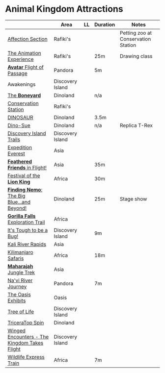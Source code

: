# Animal Kingdom Attractions


|   | Area | LL |Duration|Notes|
|---|------|----|--------|-----|
|[Affection Section](https://disneyworld.disney.go.com/attractions/animal-kingdom/affection-section/)|Rafiki's| | |Petting zoo at Conservation Station|
|[The Animation Experience](https://disneyworld.disney.go.com/attractions/animal-kingdom/animation-experience/)|Rafiki's| |25m|Drawing class|
|[**Avatar** Flight of Passage](https://disneyworld.disney.go.com/attractions/animal-kingdom/avatar-flight-of-passage/)|Pandora| |5m| |
|Awakenings|Discovery Island| | | |
|[The **Boneyard**](https://disneyworld.disney.go.com/attractions/animal-kingdom/boneyard/)|Dinoland| |n/a| |
|[Conservation Station](https://disneyworld.disney.go.com/attractions/animal-kingdom/conservation-station/)|Rafiki's| | | |
|[DINOSAUR](https://disneyworld.disney.go.com/attractions/animal-kingdom/dinosaur/)|Dinoland| |3.5m| |
|[Dino-Sue](https://disneyworld.disney.go.com/attractions/animal-kingdom/dino-sue/)|Dinoland| |n/a|Replica T-Rex|
|[Discovery Island Trails](https://disneyworld.disney.go.com/attractions/animal-kingdom/discovery-island-trails/)|Discovery Island| | | |
|[Expedition Everest](https://disneyworld.disney.go.com/attractions/animal-kingdom/expedition-everest/)|Asia| | | |
|[**Feathered Friends** in Flight!](https://disneyworld.disney.go.com/entertainment/animal-kingdom/feathered-friends/)|Asia| |35m| |
|[Festival of the **Lion King**](https://disneyworld.disney.go.com/entertainment/animal-kingdom/festival-of-the-lion-king/)|Africa| |30m| |
|[**Finding Nemo**: The Big Blue...and Beyond!](https://disneyworld.disney.go.com/entertainment/animal-kingdom/finding-nemo-big-blue-and-beyond/)|Dinoland| |25m|Stage show|
|[**Gorilla Falls** Exploration Trail](https://disneyworld.disney.go.com/attractions/animal-kingdom/gorilla-falls-forest-exploration-trail/)|Africa| | | |
|[It's Tough to be a Bug!](https://disneyworld.disney.go.com/attractions/animal-kingdom/its-tough-to-be-a-bug/)|Discovery Island| |9m| |
|[Kali River Rapids](https://disneyworld.disney.go.com/attractions/animal-kingdom/kali-river-rapids/)|Asia| | | |
|[Kilimanjaro Safaris](https://disneyworld.disney.go.com/attractions/animal-kingdom/kilimanjaro-safaris/)|Africa| |18m| |
|[**Maharajah** Jungle Trek](https://disneyworld.disney.go.com/attractions/animal-kingdom/maharajah-jungle-trek/)|Asia| | | |
|[Na'vi River Journey](https://disneyworld.disney.go.com/attractions/animal-kingdom/navi-river-journey/)|Pandora| |7m| |
|[The Oasis Exhibits](https://disneyworld.disney.go.com/attractions/animal-kingdom/oasis-exhibits/)|Oasis| | | |
|[Tree of Life](https://disneyworld.disney.go.com/attractions/animal-kingdom/tree-of-life/)|Discovery Island| | | |
|[TriceraTop Spin](https://disneyworld.disney.go.com/attractions/animal-kingdom/tricera-top-spin/)|Dinoland| | |
|[Winged Encounters - The Kingdom Takes Flight](https://disneyworld.disney.go.com/entertainment/animal-kingdom/winged-encounters/)|Discovery Island| | |
|[Wildlife Express Train](https://disneyworld.disney.go.com/attractions/animal-kingdom/wildlife-express-train/)|Africa| |7m| |


